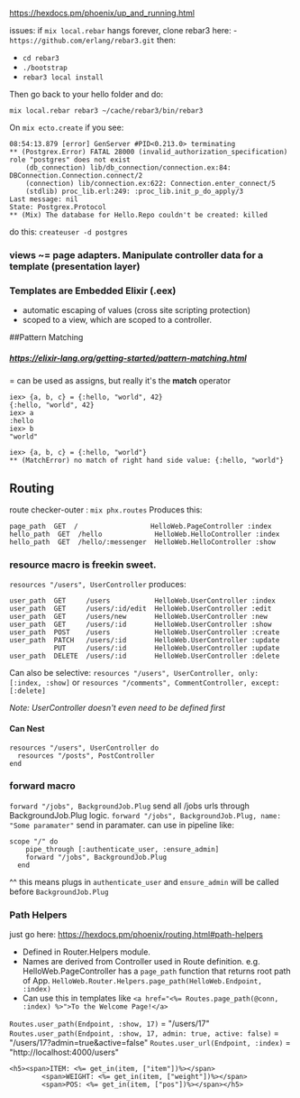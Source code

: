 https://hexdocs.pm/phoenix/up_and_running.html

issues:
if `mix local.rebar` hangs forever, clone rebar3 here: - `https://github.com/erlang/rebar3.git`
then:
- `cd rebar3`
- `./bootstrap`
- `rebar3 local install`
  
Then go back to your hello folder and do:

`mix local.rebar rebar3 ~/cache/rebar3/bin/rebar3`



On `mix ecto.create` if you see:
```
08:54:13.879 [error] GenServer #PID<0.213.0> terminating
** (Postgrex.Error) FATAL 28000 (invalid_authorization_specification) role "postgres" does not exist
    (db_connection) lib/db_connection/connection.ex:84: DBConnection.Connection.connect/2
    (connection) lib/connection.ex:622: Connection.enter_connect/5
    (stdlib) proc_lib.erl:249: :proc_lib.init_p_do_apply/3
Last message: nil
State: Postgrex.Protocol
** (Mix) The database for Hello.Repo couldn't be created: killed
```
do this: `createuser -d postgres`

### views ~= page adapters. Manipulate controller data for a template (presentation layer)

### Templates are Embedded Elixir (.eex)
- automatic escaping of values (cross site scripting protection)
- scoped to a view, which are scoped to a controller.
  
##Pattern Matching
##### https://elixir-lang.org/getting-started/pattern-matching.html
 = can be used as assigns, but really it's the **match** operator
 ```
 iex> {a, b, c} = {:hello, "world", 42}
{:hello, "world", 42}
iex> a
:hello
iex> b
"world"

iex> {a, b, c} = {:hello, "world"}
** (MatchError) no match of right hand side value: {:hello, "world"}
 ```
## Routing
route checker-outer : `mix phx.routes`
Produces this:
```
page_path  GET  /                  HelloWeb.PageController :index
hello_path  GET  /hello             HelloWeb.HelloController :index
hello_path  GET  /hello/:messenger  HelloWeb.HelloController :show
```
### resource macro is freekin sweet. 
`resources "/users", UserController` produces:
```
user_path  GET     /users           HelloWeb.UserController :index
user_path  GET     /users/:id/edit  HelloWeb.UserController :edit
user_path  GET     /users/new       HelloWeb.UserController :new
user_path  GET     /users/:id       HelloWeb.UserController :show
user_path  POST    /users           HelloWeb.UserController :create
user_path  PATCH   /users/:id       HelloWeb.UserController :update
           PUT     /users/:id       HelloWeb.UserController :update
user_path  DELETE  /users/:id       HelloWeb.UserController :delete
```
Can also be selective: `resources "/users", UserController, only: [:index, :show]`
or
`resources "/comments", CommentController, except: [:delete]`

*Note: UserController doesn't even need to be defined first*

#### Can Nest
```
resources "/users", UserController do
  resources "/posts", PostController
end
```

### forward macro
`forward "/jobs", BackgroundJob.Plug` send all /jobs urls through BackgroundJob.Plug logic. 
`forward "/jobs", BackgroundJob.Plug, name: "Some paramater"` send in paramater. 
can use in pipeline like:
```
scope "/" do
    pipe_through [:authenticate_user, :ensure_admin]
    forward "/jobs", BackgroundJob.Plug
  end
```
^^ this means plugs in `authenticate_user` and `ensure_admin` will be called before `BackgroundJob.Plug`

### Path Helpers
just go here: https://hexdocs.pm/phoenix/routing.html#path-helpers
- Defined in Router.Helpers module. 
- Names are derived from Controller used in Route definition.
   e.g. HelloWeb.PageController has a `page_path` function that returns root path of App. `HelloWeb.Router.Helpers.page_path(HelloWeb.Endpoint, :index)`
- Can use this in templates like `<a href="<%= Routes.page_path(@conn, :index) %>">To the Welcome Page!</a>`
  
`Routes.user_path(Endpoint, :show, 17)` = "/users/17"
`Routes.user_path(Endpoint, :show, 17, admin: true, active: false)` = "/users/17?admin=true&active=false"
`Routes.user_url(Endpoint, :index)` = "http://localhost:4000/users"

```
<h5><span>ITEM: <%= get_in(item, ["item"])%></span>
        <span>WEIGHT: <%= get_in(item, ["weight"])%></span>
        <span>POS: <%= get_in(item, ["pos"])%></span></h5>
```
